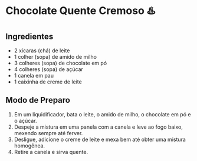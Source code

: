 # Chocolate Quente Cremoso :hotsprings:



## Ingredientes

- 2 xícaras (chá) de leite
- 1 colher (sopa) de amido de milho
- 3 colheres (sopa) de chocolate em pó
- 4 colheres (sopa) de açúcar
- 1 canela em pau
- 1 caixinha de creme de leite



## Modo de Preparo

1. Em um liquidificador, bata o leite, o amido de milho, o chocolate em pó e o açúcar.
2. Despeje a mistura em uma panela com a canela e leve ao fogo baixo, mexendo sempre até ferver.
3. Desligue, adicione o creme de leite e mexa bem até obter uma mistura homogênea.
4. Retire a canela e sirva quente.